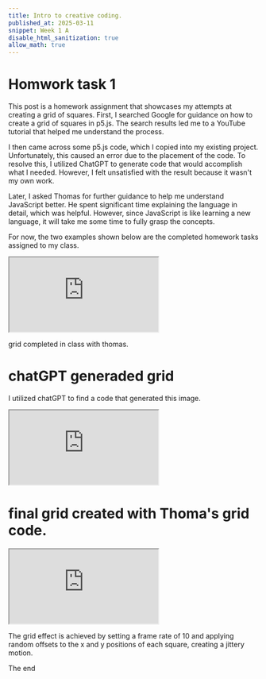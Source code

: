 ```yaml
---
title: Intro to creative coding.
published_at: 2025-03-11
snippet: Week 1 A
disable_html_sanitization: true
allow_math: true
---
```


# Homwork task 1

This post is a homework assignment that showcases my attempts at creating a grid of squares. First, I searched Google for guidance on how to create a grid of squares in p5.js. The search results led me to a YouTube tutorial that helped me understand the process.

I then came across some p5.js code, which I copied into my existing project. Unfortunately, this caused an error due to the placement of the code. To resolve this, I utilized ChatGPT to generate code that would accomplish what I needed. However, I felt unsatisfied with the result because it wasn't my own work.

Later, I asked Thomas for further guidance to help me understand JavaScript better. He spent significant time explaining the language in detail, which was helpful. However, since JavaScript is like learning a new language, it will take me some time to fully grasp the concepts.

For now, the two examples shown below are the completed homework tasks assigned to my class.

<iframe id="grid" src="https://editor.p5js.org/Ranianazz/full/2Lq-VjJKk"></iframe>

<script type="module">

    const iframe  = document.getElementById ("grid")
    iframe.width  = iframe.parentNode.scrollWidth
    iframe.height = iframe.width * 9 / 16 + 42

</script>

grid completed in class with thomas.

# chatGPT generaded grid

I utilized chatGPT to find a code that generated this image.

<iframe id="grid2" src="https://editor.p5js.org/Ranianazz/full/sy96UEP2Z"></iframe>

<script type="module">

    const iframe  = document.getElementById ("grid2")
    iframe.width  = iframe.parentNode.scrollWidth
    iframe.height = iframe.width * 9 / 16 + 42

</script>

# final grid created with Thoma's grid code.

<iframe id="grid3" src="https://editor.p5js.org/Ranianazz/full/tncd0ztq-"></iframe>

<script type="module">

    const iframe  = document.getElementById ("grid3")
    iframe.width  = iframe.parentNode.scrollWidth
    iframe.height = iframe.width * 9 / 16 + 42

</script>

The grid effect is achieved by setting a frame rate of 10 and applying random offsets to the x and y positions of each square, creating a jittery motion.

The end

<div style="height: 100px;"></div>
